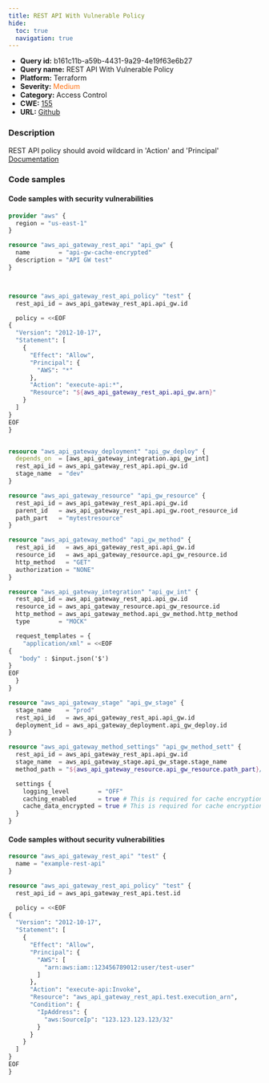 ```yaml
---
title: REST API With Vulnerable Policy
hide:
  toc: true
  navigation: true
---
```


<style>
  .highlight .hll {
    background-color: #ff171742;
  }
  .md-content {
    max-width: 1100px;
    margin: 0 auto;
  }
</style>

-   **Query id:** b161c11b-a59b-4431-9a29-4e19f63e6b27
-   **Query name:** REST API With Vulnerable Policy
-   **Platform:** Terraform
-   **Severity:** <span style="color:#ff7213">Medium</span>
-   **Category:** Access Control
-   **CWE:** <a href="https://cwe.mitre.org/data/definitions/155.html" onclick="newWindowOpenerSafe(event, 'https://cwe.mitre.org/data/definitions/155.html')">155</a>
-   **URL:** [Github](https://github.com/Checkmarx/kics/tree/master/assets/queries/terraform/aws/rest_api_with_vulnerable_policy)

### Description
REST API policy should avoid wildcard in 'Action' and 'Principal'<br>
[Documentation](https://registry.terraform.io/providers/hashicorp/aws/latest/docs/resources/api_gateway_rest_api_policy#policy)

### Code samples
#### Code samples with security vulnerabilities
```tf title="Positive test num. 1 - tf file" hl_lines="15"
provider "aws" {
  region = "us-east-1"
}

resource "aws_api_gateway_rest_api" "api_gw" {
  name        = "api-gw-cache-encrypted"
  description = "API GW test"
}



resource "aws_api_gateway_rest_api_policy" "test" {
  rest_api_id = aws_api_gateway_rest_api.api_gw.id

  policy = <<EOF
{
  "Version": "2012-10-17",
  "Statement": [
    {
      "Effect": "Allow",
      "Principal": {
        "AWS": "*"
      },
      "Action": "execute-api:*",
      "Resource": "${aws_api_gateway_rest_api.api_gw.arn}"
    }
  ]
}
EOF
}


resource "aws_api_gateway_deployment" "api_gw_deploy" {
  depends_on  = [aws_api_gateway_integration.api_gw_int]
  rest_api_id = aws_api_gateway_rest_api.api_gw.id
  stage_name  = "dev"
}

resource "aws_api_gateway_resource" "api_gw_resource" {
  rest_api_id = aws_api_gateway_rest_api.api_gw.id
  parent_id   = aws_api_gateway_rest_api.api_gw.root_resource_id
  path_part   = "mytestresource"
}

resource "aws_api_gateway_method" "api_gw_method" {
  rest_api_id   = aws_api_gateway_rest_api.api_gw.id
  resource_id   = aws_api_gateway_resource.api_gw_resource.id
  http_method   = "GET"
  authorization = "NONE"
}

resource "aws_api_gateway_integration" "api_gw_int" {
  rest_api_id = aws_api_gateway_rest_api.api_gw.id
  resource_id = aws_api_gateway_resource.api_gw_resource.id
  http_method = aws_api_gateway_method.api_gw_method.http_method
  type        = "MOCK"

  request_templates = {
    "application/xml" = <<EOF
{
   "body" : $input.json('$')
}
EOF
  }
}

resource "aws_api_gateway_stage" "api_gw_stage" {
  stage_name    = "prod"
  rest_api_id   = aws_api_gateway_rest_api.api_gw.id
  deployment_id = aws_api_gateway_deployment.api_gw_deploy.id
}

resource "aws_api_gateway_method_settings" "api_gw_method_sett" {
  rest_api_id = aws_api_gateway_rest_api.api_gw.id
  stage_name  = aws_api_gateway_stage.api_gw_stage.stage_name
  method_path = "${aws_api_gateway_resource.api_gw_resource.path_part}/${aws_api_gateway_method.api_gw_method.http_method}"

  settings {
    logging_level        = "OFF"
    caching_enabled      = true # This is required for cache encryption
    cache_data_encrypted = true # This is required for cache encryption
  }
}

```


#### Code samples without security vulnerabilities
```tf title="Negative test num. 1 - tf file"
resource "aws_api_gateway_rest_api" "test" {
  name = "example-rest-api"
}

resource "aws_api_gateway_rest_api_policy" "test" {
  rest_api_id = aws_api_gateway_rest_api.test.id

  policy = <<EOF
{
  "Version": "2012-10-17",
  "Statement": [
    {
      "Effect": "Allow",
      "Principal": {
        "AWS": [
          "arn:aws:iam::123456789012:user/test-user"
        ]
      },
      "Action": "execute-api:Invoke",
      "Resource": "aws_api_gateway_rest_api.test.execution_arn",
      "Condition": {
        "IpAddress": {
          "aws:SourceIp": "123.123.123.123/32"
        }
      }
    }
  ]
}
EOF
}

```
